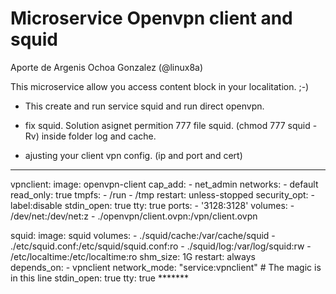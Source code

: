 # Microservice Openvpn client and squid
Aporte de Argenis Ochoa Gonzalez (@linux8a)

This microservice allow you access content block in your localitation. ;-)  

* This create and run service squid and run direct openvpn.

* fix squid. Solution asignet permition 777 file squid. (chmod 777 squid -Rv) inside folder log and cache.

* ajusting your client vpn config.
(ip and port and cert)

**********
vpnclient:
    image: openvpn-client
    cap_add:
      - net_admin
    networks:
      - default
    read_only: true
    tmpfs:
      - /run
      - /tmp
    restart: unless-stopped
    security_opt:
      - label:disable
    stdin_open: true
    tty: true
    ports: 
      - '3128:3128'
    volumes:
      - /dev/net:/dev/net:z
      - ./openvpn/client.ovpn:/vpn/client.ovpn
  
  squid:
    image: squid
    volumes:
      - ./squid/cache:/var/cache/squid
      - ./etc/squid.conf:/etc/squid/squid.conf:ro
      - ./squid/log:/var/log/squid:rw
      - /etc/localtime:/etc/localtime:ro
    shm_size: 1G
    restart: always  
    depends_on:
      - vpnclient
    network_mode: "service:vpnclient"   # The magic is in this line
    stdin_open: true
    tty: true
    *******